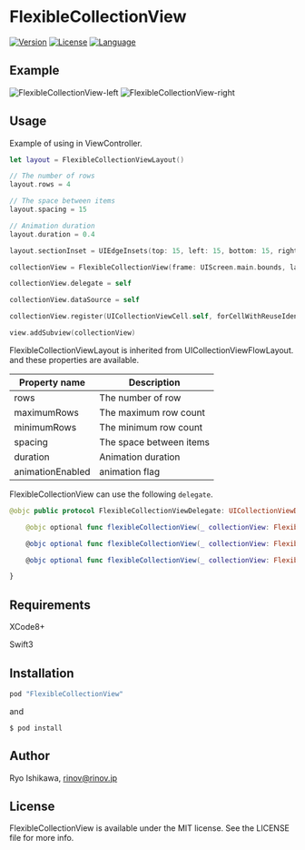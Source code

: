 # FlexibleCollectionView

[![Version](https://img.shields.io/cocoapods/v/FlexibleCollectionView.svg?style=flat)](http://cocoapods.org/pods/FlexibleCollectionView)
[![License](https://img.shields.io/badge/LICENSE-MIT-yellow.svg)](https://img.shields.io/badge/LICENSE-MIT-yellow.svg)
[![Language](https://img.shields.io/badge/Language-Swift3-blue.svg)](https://img.shields.io/badge/Language-Swift3-blue.svg)


## Example

![FlexibleCollectionView-left](./Resources/fcv-i.gif)
![FlexibleCollectionView-right](./Resources/fcv-d.gif)

## Usage

Example of using in ViewController.

```swift
let layout = FlexibleCollectionViewLayout()

// The number of rows
layout.rows = 4

// The space between items
layout.spacing = 15

// Animation duration
layout.duration = 0.4

layout.sectionInset = UIEdgeInsets(top: 15, left: 15, bottom: 15, right: 15)

collectionView = FlexibleCollectionView(frame: UIScreen.main.bounds, layout: layout)

collectionView.delegate = self

collectionView.dataSource = self

collectionView.register(UICollectionViewCell.self, forCellWithReuseIdentifier: "CELL")

view.addSubview(collectionView)

```

FlexibleCollectionViewLayout is inherited from UICollectionViewFlowLayout.
and these properties are available.

|Property name|Description|
|--------|-------|
|rows|The number of row|
|maximumRows|The maximum row count|
|minimumRows|The minimum row count|
|spacing|The space between items|
|duration|Animation duration|
|animationEnabled|animation flag|

FlexibleCollectionView can use the following `delegate`.
```swift
@objc public protocol FlexibleCollectionViewDelegate: UICollectionViewDelegate {

    @objc optional func flexibleCollectionView(_ collectionView: FlexibleCollectionView, willSwipeViewFor direction: UISwipeGestureRecognizerDirection)

    @objc optional func flexibleCollectionView(_ collectionView: FlexibleCollectionView, didSwipeViewFor direction: UISwipeGestureRecognizerDirection)

    @objc optional func flexibleCollectionView(_ collectionView: FlexibleCollectionView, didFinishAnimation: Bool)

}

```
## Requirements

XCode8+

Swift3

## Installation

```ruby
pod "FlexibleCollectionView"
```

and

`$ pod install`

## Author

Ryo Ishikawa, rinov@rinov.jp

## License

FlexibleCollectionView is available under the MIT license. See the LICENSE file for more info.
